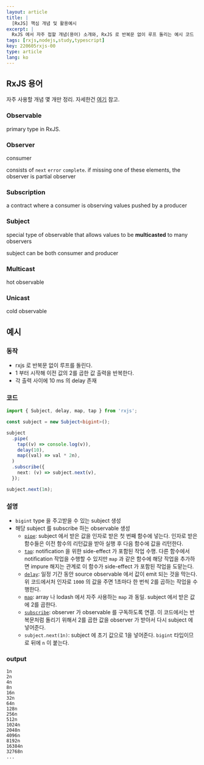 ```yaml
---
layout: article
title: |
  [RxJS] 핵심 개념 및 활용예시
excerpt: |
  RxJS 에서 자주 접할 개념(용어) 소개와, RxJS 로 반복문 없이 루프 돌리는 예시 코드
tags: [rxjs,nodejs,study,typescript]
key: 220605rxjs-00
type: article
lang: ko
---
```


## RxJS 용어

자주 사용할 개념 몇 개만 정리. 자세한건 [여기](https://rxjs.dev/guide/glossary-and-semantics) 참고.

### Observable

primary type in RxJS.

### Observer

consumer

consists of `next` `error` `complete`. if missing one of these elements, the observer is partial observer

### Subscription

a contract where a consumer is observing values pushed by a producer

### Subject

special type of observable that allows values to be **multicasted** to many observers

subject can be both consumer and producer

### Multicast

hot observable

### Unicast

cold observable

## 예시

### 동작

- rxjs 로 반복문 없이 루프를 돌린다.
- 1 부터 시작해 이전 값의 2를 곱한 값 출력을 반복한다.
- 각 출력 사이에 10 ms 의 delay 존재


### 코드

```typescript
import { Subject, delay, map, tap } from 'rxjs';

const subject = new Subject<bigint>();

subject
  .pipe(
    tap((v) => console.log(v)),
    delay(10),
    map((val) => val * 2n),
  )
  .subscribe({
    next: (v) => subject.next(v),
  });

subject.next(1n);
```

### 설명

- `bigint` type 을 주고받을 수 있는 subject 생성
- 해당 subject 를 subscribe 하는 observable 생성
  - [`pipe`](https://rxjs.dev/api/index/function/pipe): subject 에서 받은 값을 인자로 받은 첫 번째 함수에 넣는다. 인자로 받은 함수들은 이전 함수의 리턴값을 받아 실행 후 다음 함수에 값을 리턴한다.
  - [`tap`](https://rxjs.dev/api/index/function/tap): notification 을 위한 side-effect 가 포함된 작업 수행. 다른 함수에서 notification 작업을 수행할 수 있지만 `map` 과 같은 함수에 해당 작업을 추가하면 impure 해지는 관계로 이 함수가 side-effect 가 포함된 작업을 도맡는다.
  - [`delay`](https://rxjs.dev/api/index/function/delay): 일정 기간 동안 source observable 에서 값이 emit 되는 것을 막는다. 위 코드에서처 인자로 `1000` 의 값을 주면 1초마다 한 번씩 2를 곱하는 작업을 수행한다.
  - [`map`](https://rxjs.dev/api/index/function/map): array 나 lodash 에서 자주 사용하는 `map` 과 동일. subject 에서 받은 값에 2를 곱한다.
  - [`subscribe`](https://rxjs.dev/guide/observer): observer 가 observable 를 구독하도록 연결. 이 코드에서는 반복문처럼 돌리기 위해서 2를 곱한 값을 observer 가 받아서 다시 subject 에 넣어준다.
  - `subject.next(1n)`: subject 에 초기 값으로 1을 넣어준다. `bigint` 타입이므로 뒤에 `n` 이 붙는다.

### output
```text
1n
2n
4n
8n
16n
32n
64n
128n
256n
512n
1024n
2048n
4096n
8192n
16384n
32768n
...
```
